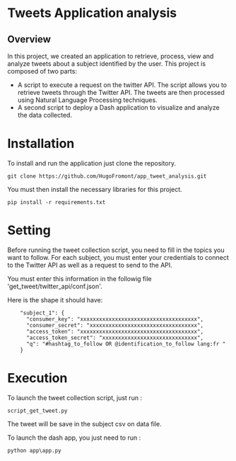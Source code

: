 # Tweets Application analysis

## Overview

In this project, we created an application to retrieve, process, view and analyze tweets about a subject identified by the user.
This project is composed of two parts:
* A script to execute a request on the twitter API. The script allows you to retrieve tweets through the Twitter API. The tweets are then processed using Natural Language Processing techniques.
* A second script to deploy a Dash application to visualize and analyze the data collected.

# Installation

To install and run the application just clone the repository.
```{linux}
git clone https://github.com/HugoFromont/app_tweet_analysis.git
```
You must then install the necessary libraries for this project.
```{linux}
pip install -r requirements.txt
```

# Setting
Before running the tweet collection script, you need to fill in the topics you want to follow.
For each subject, you must enter your credentials to connect to the Twitter API as well as a request to send to the API.

You must enter this information in the followig file 'get_tweet/twitter_api/conf.json'.

Here is the shape it should have:

```{json}
    "subject_1": {
      "consumer_key": "xxxxxxxxxxxxxxxxxxxxxxxxxxxxxxxxxxxxx",
      "consumer_secret": "xxxxxxxxxxxxxxxxxxxxxxxxxxxxxxxxxx",
      "access_token": "xxxxxxxxxxxxxxxxxxxxxxxxxxxxxxxxxxxxx",
      "access_token_secret": "xxxxxxxxxxxxxxxxxxxxxxxxxxxxxx",
      "q": "#hashtag_to_follow OR @identification_to_follow lang:fr "
    }
```

# Execution
To launch the tweet collection script, just run :

```{python}
script_get_tweet.py
```
The tweet will be save in the subject csv on data file.

To launch the dash app, you just need to run :
```{python}
python app\app.py
```

